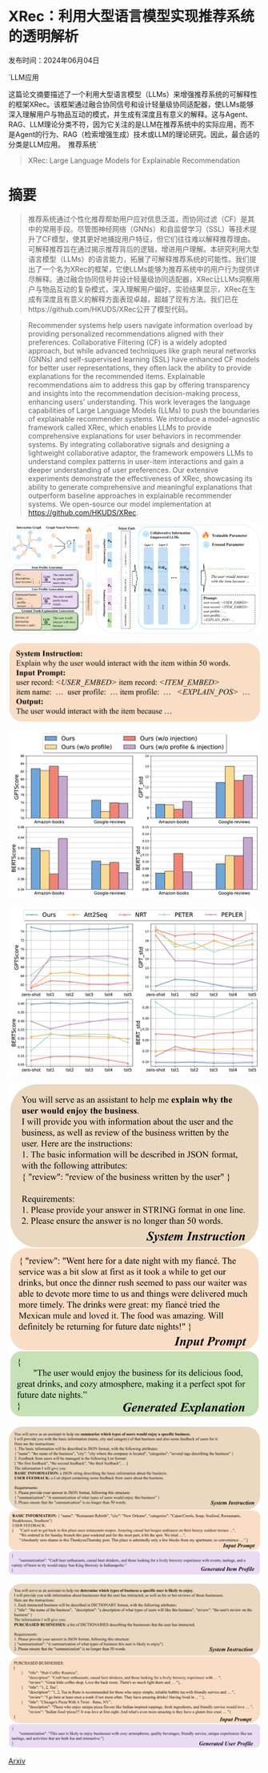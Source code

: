 # XRec：利用大型语言模型实现推荐系统的透明解析

发布时间：2024年06月04日

`LLM应用

这篇论文摘要描述了一个利用大型语言模型（LLMs）来增强推荐系统的可解释性的框架XRec。该框架通过融合协同信号和设计轻量级协同适配器，使LLMs能够深入理解用户与物品互动的模式，并生成有深度且有意义的解释。这与Agent、RAG、LLM理论分类不符，因为它关注的是LLM在推荐系统中的实际应用，而不是Agent的行为、RAG（检索增强生成）技术或LLM的理论研究。因此，最合适的分类是LLM应用。` `推荐系统`

> XRec: Large Language Models for Explainable Recommendation

# 摘要

> 推荐系统通过个性化推荐帮助用户应对信息泛滥，而协同过滤（CF）是其中的常用手段。尽管图神经网络（GNNs）和自监督学习（SSL）等技术提升了CF模型，使其更好地捕捉用户特征，但它们往往难以解释推荐理由。可解释推荐旨在通过揭示推荐背后的逻辑，增进用户理解。本研究利用大型语言模型（LLMs）的语言能力，拓展了可解释推荐系统的可能性。我们提出了一个名为XRec的框架，它使LLMs能够为推荐系统中的用户行为提供详尽解释。通过融合协同信号并设计轻量级协同适配器，XRec让LLMs洞察用户与物品互动的复杂模式，深入理解用户偏好。实验结果显示，XRec在生成有深度且有意义的解释方面表现卓越，超越了现有方法。我们已在https://github.com/HKUDS/XRec公开了模型代码。

> Recommender systems help users navigate information overload by providing personalized recommendations aligned with their preferences. Collaborative Filtering (CF) is a widely adopted approach, but while advanced techniques like graph neural networks (GNNs) and self-supervised learning (SSL) have enhanced CF models for better user representations, they often lack the ability to provide explanations for the recommended items. Explainable recommendations aim to address this gap by offering transparency and insights into the recommendation decision-making process, enhancing users' understanding. This work leverages the language capabilities of Large Language Models (LLMs) to push the boundaries of explainable recommender systems. We introduce a model-agnostic framework called XRec, which enables LLMs to provide comprehensive explanations for user behaviors in recommender systems. By integrating collaborative signals and designing a lightweight collaborative adaptor, the framework empowers LLMs to understand complex patterns in user-item interactions and gain a deeper understanding of user preferences. Our extensive experiments demonstrate the effectiveness of XRec, showcasing its ability to generate comprehensive and meaningful explanations that outperform baseline approaches in explainable recommender systems. We open-source our model implementation at https://github.com/HKUDS/XRec.

![XRec：利用大型语言模型实现推荐系统的透明解析](../../../paper_images/2406.02377/x1.png)

![XRec：利用大型语言模型实现推荐系统的透明解析](../../../paper_images/2406.02377/x2.png)

![XRec：利用大型语言模型实现推荐系统的透明解析](../../../paper_images/2406.02377/x3.png)

![XRec：利用大型语言模型实现推荐系统的透明解析](../../../paper_images/2406.02377/x4.png)

![XRec：利用大型语言模型实现推荐系统的透明解析](../../../paper_images/2406.02377/x5.png)

![XRec：利用大型语言模型实现推荐系统的透明解析](../../../paper_images/2406.02377/x6.png)

![XRec：利用大型语言模型实现推荐系统的透明解析](../../../paper_images/2406.02377/x7.png)

[Arxiv](https://arxiv.org/abs/2406.02377)